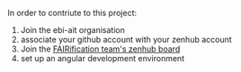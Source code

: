 In order to contriute to this project:

1. Join the ebi-ait organisation
2. associate your github account with your zenhub account
3. Join the [FAIRification team's zenhub board](https://app.zenhub.com/workspaces/fairification-63c67b0688ee4e002b2890b3/board)
4. set up an angular development environment
